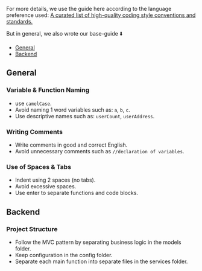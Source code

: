For more details, we use the guide here according to the language preference used: [A curated list of high-quality coding style conventions and standards.](https://github.com/Kristories/awesome-guidelines)

But in general, we also wrote our base-guide ⬇️

- [General](#general)
- [Backend](#backend)

## General

### Variable & Function Naming
- use `camelCase`.
- Avoid naming 1 word variables such as: `a`, `b`, `c`.
- Use descriptive names such as: `userCount`, `userAddress`.

### Writing Comments
- Write comments in good and correct English.
- Avoid unnecessary comments such as `//declaration of variables`.

### Use of Spaces & Tabs
- Indent using 2 spaces (no tabs).
- Avoid excessive spaces.
- Use enter to separate functions and code blocks.

## Backend

### Project Structure
- Follow the MVC pattern by separating business logic in the models folder.
- Keep configuration in the config folder.
- Separate each main function into separate files in the services folder.